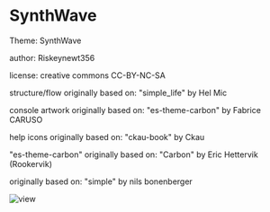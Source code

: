 # SynthWave
Theme: SynthWave

author: Riskeynewt356

license: creative commons CC-BY-NC-SA

structure/flow originally based on: "simple_life" by Hel Mic

console artwork originally based on: "es-theme-carbon" by Fabrice CARUSO

help icons originally based on: "ckau-book" by Ckau

"es-theme-carbon" originally based on: "Carbon" by Eric Hettervik (Rookervik)

originally based on: "simple" by nils bonenberger

![view](https://user-images.githubusercontent.com/100368776/155655104-c0d7bdfd-9d12-44b8-bf70-ef9337662d47.jpg)
